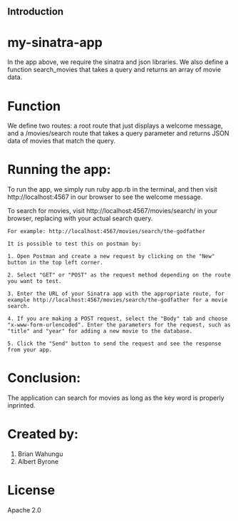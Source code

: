 ## Introduction

# my-sinatra-app

In the app above, we require the sinatra and json libraries. We also define a function search_movies that takes a query and returns an array of movie data.

# Function

We  define two routes: a root route that just displays a welcome message, and a /movies/search route that takes a query parameter and returns JSON data of movies that match the query.

# Running the app:

To run the app, we simply run ruby app.rb in the terminal, and then visit http://localhost:4567 in our browser to see the welcome message. 

To search for movies, visit http://localhost:4567/movies/search/<your-query> in your browser, replacing <your-query> with your actual search query.

    For example: http://localhost:4567/movies/search/the-godfather
    
    It is possible to test this on postman by:

    1. Open Postman and create a new request by clicking on the "New" button in the top left corner.
    
    2. Select "GET" or "POST" as the request method depending on the route you want to test.
    
    3. Enter the URL of your Sinatra app with the appropriate route, for example http://localhost:4567/movies/search/the-godfather for a movie search.
    
    4. If you are making a POST request, select the "Body" tab and choose "x-www-form-urlencoded". Enter the parameters for the request, such as "title" and "year" for adding a new movie to the database.
    
    5. Click the "Send" button to send the request and see the response from your app. 

# Conclusion:

The application can search for movies as long as the key word is properly inprinted.

# Created by:

1. Brian Wahungu
2. Albert Byrone

# License

Apache 2.0






